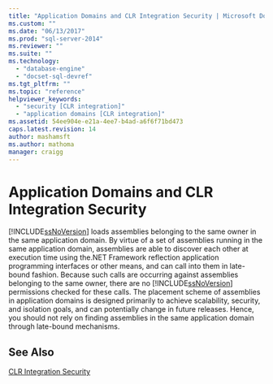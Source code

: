 ```yaml
---
title: "Application Domains and CLR Integration Security | Microsoft Docs"
ms.custom: ""
ms.date: "06/13/2017"
ms.prod: "sql-server-2014"
ms.reviewer: ""
ms.suite: ""
ms.technology: 
  - "database-engine"
  - "docset-sql-devref"
ms.tgt_pltfrm: ""
ms.topic: "reference"
helpviewer_keywords: 
  - "security [CLR integration]"
  - "application domains [CLR integration]"
ms.assetid: 54ee904e-e21a-4ee7-b4ad-a6f6f71bd473
caps.latest.revision: 14
author: mashamsft
ms.author: mathoma
manager: craigg
---
```

# Application Domains and CLR Integration Security
  [!INCLUDE[ssNoVersion](../../includes/ssnoversion-md.md)] loads assemblies belonging to the same owner in the same application domain. By virtue of a set of assemblies running in the same application domain, assemblies are able to discover each other at execution time using the.NET Framework reflection application programming interfaces or other means, and can call into them in late-bound fashion. Because such calls are occurring against assemblies belonging to the same owner, there are no [!INCLUDE[ssNoVersion](../../includes/ssnoversion-md.md)] permissions checked for these calls. The placement scheme of assemblies in application domains is designed primarily to achieve scalability, security, and isolation goals, and can potentially change in future releases. Hence, you should not rely on finding assemblies in the same application domain through late-bound mechanisms.  
  
## See Also  
 [CLR Integration Security](../../relational-databases/clr-integration/security/clr-integration-security.md)  
  
  
